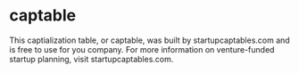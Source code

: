 # captable
This captialization table, or captable, was built by startupcaptables.com and is free to use for you company. For more information on venture-funded startup planning, visit startupcaptables.com. 
